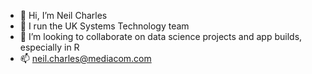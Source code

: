 - 👋 Hi, I’m Neil Charles
- 👀 I run the UK Systems Technology team
- 💞️ I’m looking to collaborate on data science projects and app builds, especially in R
- 📫 neil.charles@mediacom.com

<!---
neilcharles-mcom/neilcharles-mcom is a ✨ special ✨ repository because its `README.md` (this file) appears on your GitHub profile.
You can click the Preview link to take a look at your changes.
--->
